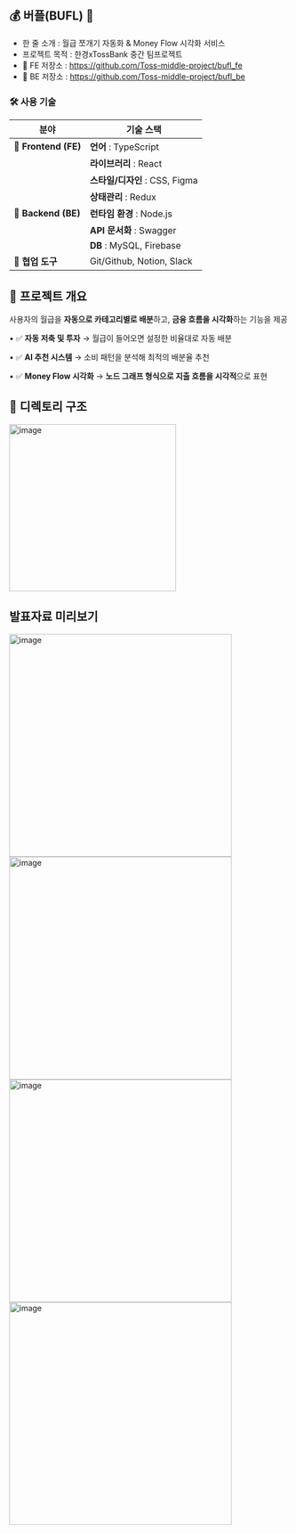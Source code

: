 ## 💰 버플(BUFL) 🫧
- 한 줄 소개 : 월급 쪼개기 자동화 & Money Flow 시각화 서비스
- 프로젝트 목적 : 한경xTossBank 중간 팀프로젝트
- 💾 FE 저장소 : https://github.com/Toss-middle-project/bufl_fe
- 💾 BE 저장소 : https://github.com/Toss-middle-project/bufl_be

### 🛠️ 사용 기술

| 분야          | 기술 스택                          |
|--------------|----------------------------------|
| 📍 **Frontend (FE)** | **언어** : TypeScript  |
|              | **라이브러리** : React  |
|              | **스타일/디자인** : CSS, Figma  |
|              | **상태관리** : Redux  |
| 📍 **Backend (BE)** | **런타임 환경** : Node.js  |
|              | **API 문서화** : Swagger  |
|              | **DB** : MySQL, Firebase  |
| 📍 **협업 도구** | Git/Github, Notion, Slack  |


## 📌 프로젝트 개요

사용자의 월급을 **자동으로 카테고리별로 배분**하고, **금융 흐름을 시각화**하는 기능을 제공

•	✅ **자동 저축 및 투자** → 월급이 들어오면 설정한 비율대로 자동 배분

•	✅ **AI 추천 시스템** → 소비 패턴을 분석해 최적의 배분율 추천

•	✅ **Money Flow 시각화** → **노드 그래프 형식으로 지출 흐름을 시각적**으로 표현

## 📌 디렉토리 구조
<img width="300" alt="image" src="https://github.com/user-attachments/assets/3150ad4a-887f-45fb-b45d-d09a0b88c761" />

## 발표자료 미리보기
<img width="400" alt="image" src="https://github.com/user-attachments/assets/257978b9-b108-4523-afb5-314cae7bcd8c" />
<br>
<img width="400" alt="image" src="https://github.com/user-attachments/assets/58b75cb7-f6da-4827-91d7-dd1f7a4164b9" />
<br>
<img width="400" alt="image" src="https://github.com/user-attachments/assets/5b2542a4-c201-4811-80e1-10dff70f8088" />
<br>
<img width="400" alt="image" src="https://github.com/user-attachments/assets/8025e62f-f699-4d3a-950f-0c033d1c32a2" />

